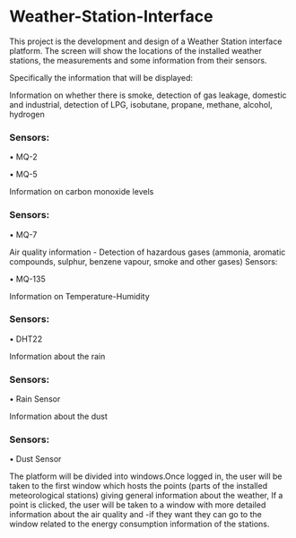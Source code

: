 # Weather-Station-Interface
This project is the development and design of a Weather Station interface platform. The screen will show the locations of the installed weather stations, the measurements and some information from their sensors.


Specifically the information that will be displayed: 

Information on whether there is smoke, detection of gas leakage, domestic and industrial, detection of LPG, isobutane, propane, methane, alcohol, hydrogen

<h3> Sensors:</h3>

•	MQ-2 

•	MQ-5 

Information on carbon monoxide levels 

<h3> Sensors:</h3>

•	MQ-7

Air quality information - Detection of hazardous gases
(ammonia, aromatic compounds, sulphur, benzene vapour, smoke and other gases)
Sensors:

•	MQ-135

Information on Temperature-Humidity


<h3> Sensors:</h3>

•	DHT22

Ιnformation about the rain

<h3> Sensors:</h3>

•	Rain Sensor 

Information about the dust

<h3> Sensors:</h3>

•	Dust Sensor


The platform will be divided into windows.Once logged in, the user will be taken to the first window which hosts the       points (parts of the installed meteorological stations) giving general information about the weather, If a point is clicked, the user will be taken to a window with more detailed information about the air quality and -if they want they can go to the window related to the energy consumption information of the stations.
